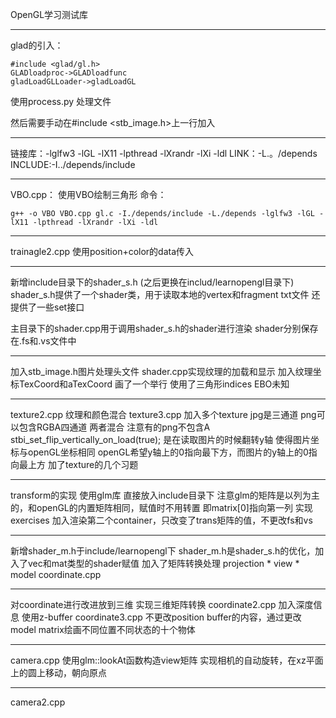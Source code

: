 OpenGL学习测试库
***
glad的引入：
```
#include <glad/gl.h>
GLADloadproc->GLADloadfunc
gladLoadGLLoader->gladLoadGL
```
使用process.py 处理文件

然后需要手动在#include <stb_image.h>上一行加入

***
链接库：-lglfw3 -lGL -lX11 -lpthread -lXrandr -lXi -ldl
LINK：-L.。/depends
INCLUDE:-I../depends/include
***
VBO.cpp：
使用VBO绘制三角形
命令：
```
g++ -o VBO VBO.cpp gl.c -I./depends/include -L./depends -lglfw3 -lGL -lX11 -lpthread -lXrandr -lXi -ldl
```
***
trainagle2.cpp
使用position+color的data传入
***
新增include目录下的shader_s.h (之后更换在includ/learnopengl目录下)
shader_s.h提供了一个shader类，用于读取本地的vertex和fragment txt文件
还提供了一些set接口

主目录下的shader.cpp用于调用shader_s.h的shader进行渲染
shader分别保存在.fs和.vs文件中
***
加入stb_image.h图片处理头文件
shader.cpp实现纹理的加载和显示
加入纹理坐标TexCoord和aTexCoord
画了一个举行 使用了三角形indices EBO未知
***
texture2.cpp 纹理和颜色混合
texture3.cpp
加入多个texture 
jpg是三通道
png可以包含RGBA四通道
两者混合
注意有的png不包含A
stbi_set_flip_vertically_on_load(true); 
是在读取图片的时候翻转y轴 使得图片坐标与openGL坐标相同
openGL希望y轴上的0指向最下方，而图片的y轴上的0指向最上方
加了texture的几个习题
***
transform的实现
使用glm库
直接放入include目录下
注意glm的矩阵是以列为主的，和openGL的内置矩阵相同，赋值时不用转置 即matrix[0]指向第一列
实现exercises
加入渲染第二个container，只改变了trans矩阵的值，不更改fs和vs

***
新增shader_m.h于include/learnopengl下
shader_m.h是shader_s.h的优化，加入了vec和mat类型的shader赋值
加入了矩阵转换处理
projection * view * model
coordinate.cpp
***
对coordinate进行改进放到三维
实现三维矩阵转换
coordinate2.cpp
加入深度信息 使用z-buffer
coordinate3.cpp
不更改position buffer的内容，通过更改model matrix绘画不同位置不同状态的十个物体
***
camera.cpp
使用glm::lookAt函数构造view矩阵
实现相机的自动旋转，在xz平面上的圆上移动，朝向原点
***
camera2.cpp